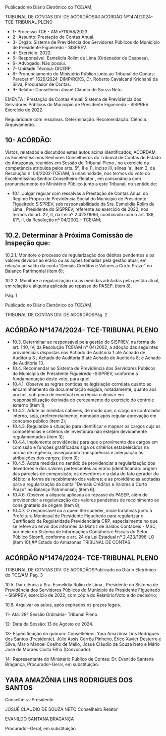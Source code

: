 Publicado  no  Diário  Eletrônico do TCE/AM,

TRIBUNAL DE CONTAS DIV. DE ACÓRDÃOS## ACÓRDÃO Nº1474/2024- TCE-TRIBUNAL PLENO

- 1- Processo TCE - AM nº11058/2023.
- 2- Assunto: Prestação de Contas Anual.
- 3- Órgão: Sistema de Previdência dos Servidores Públicos do Município de Presidente Figueiredo - SISPREV.
- 4- Exercício: 2022.
- 5- Responsável: Esmelídia Rolim de Lima (Ordenador de Despesa).
- 6- Advogado: Não possui.
- 7- Unidade Técnica: DICERP.
- 8- Pronunciamento  do  Ministério  Público  junto  ao  Tribunal  de  Contas: Parecer  nº 1629/2024-DIMP/RCKS,  Dr.  Roberto  Cavalcanti  Krichanã  da  Silva,  Procurador  de Contas.
- 9- Relator: Conselheiro Josué Cláudio de Souza Neto.

EMENTA :  Prestação  de  Contas  Anual.  Sistema  de Previdência  dos  Servidores  Públicos  do  Município de Presidente Figueiredo - SISPREV. Exercício de 2022.

Regularidade com ressalvas. Determinação. Recomendação. Ciência. Arquivamento.

## 10-  ACÓRDÃO:

Vistos, relatados e discutidos estes autos acima identificados, ACORDAM os Excelentíssimos Senhores Conselheiros do Tribunal de Contas do Estado do Amazonas, reunidos em Sessão do Tribunal Pleno , no exercício da competência atribuída pelos arts. 5º, II e 11, inciso III, alínea 'a', item 3, da Resolução n. 04/2002-TCE/AM, à unanimidade, nos termos do voto do Excelentíssimo Senhor Conselheiro-Relator , em consonância com pronunciamento do Ministério Público junto a este Tribunal, no sentido de:

- 10.1. Julgar regular com ressalvas a Prestação de Contas Anual do Regime Próprio de Previdência Social do Município de Presidente Figueiredo SISPREV,  sob  responsabilidade  da Sra. Esmelídia  Rolim  de  Lima , Presidente do SISPREV, referente ao exercício de 2022, nos termos do art.  22,  II,  da  Lei  nº  2.423/1996,  combinado  com  o  art.  188,  §1º,  II,  da Resolução nº 04/2002 - TCE/AM;

## 10.2. Determinar à Próxima Comissão de Inspeção que:

10.2.1. Monitore o processo de regularização dos débitos pendentes  e  os  valores  devidos  ao  erário  ou  as  ações tomadas  pela  gestão  atual,  em  relação  ao  saldo  da  conta 'Demais  Créditos  e  Valores  a  Curto  Prazo"  no  Balanço Patrimonial (item 6);

10.2.2. Monitore  a  regularização  ou  as  medidas  adotadas  pela gestão atual, em relação a alíquota aplicada ao repasse do PASEP. (item 8).

Pág. 1

Publicado  no  Diário  Eletrônico do TCE/AM,

TRIBUNAL DE CONTAS DIV. DE ACÓRDÃOSPág. 2

## ACÓRDÃO Nº1474/2024- TCE-TRIBUNAL PLENO

- 10.3. Determinar ao responsável pela gestão do SISPREV, na forma do art. 140,  IV,  da  Resolução  TCE/AM  nº  04/2002,  a  adoção  das  seguintes providências  dispostas  nos Achado  de  Auditoria 1 até Achado  de Auditoria  3 ; Achado  de  Auditoria  6  até  Achado  de  Auditoria  8;  e Achado de Auditoria 10.
- 10.4. Recomendar ao Sistema de Previdência dos Servidores Públicos do Município de Presidente Figueiredo -SISPREV, conforme a fundamentação deste voto, para que:
- 10.4.1. Observe as regras contidas na legislação correlata quanto ao encaminhamento da documentação exigida, notadamente,  quanto  aos  prazos,  sob  pena  de  eventual recorrência culminar em  responsabilização derivada do cerceamento do exercício do controle externo (item 1);
- 10.4.2. Adote  as  medidas  cabíveis,  de  modo  que,  o  cargo  de controlador interno, seja, preferencialmente, nomeado após regular aprovação em concurso público (item 2);
- 10.4.3. Regularize a situação para identificar e mapear os cargos cuja as competências e critérios de investidura não estejam devidamente regulamentados (item 3);
- 10.4.4. Implemente  providências  para  que  o  provimento  dos cargos em comissão e funções gratificadas siga os critérios estabelecidos na norma de regência, assegurando transparência e adequação às atribuições dos cargos; (item 3);
- 10.4.5. Adote medidas no sentido de providenciar a regularização dos devedores e dos valores pertencentes ao erário (identificando: origem  das parcelas de composição;  os devedores e a data do fato gerador do débito; a forma de recebimento dos valores; e as providências adotadas para a regularização da conta "Demais Créditos e Valores a Curto Prazo" no Balanço Patrimonial); (item 6);
- 10.4.6. Observe a alíquota aplicada ao repasse do PASEP, além de  providenciar  a  regularização  dos  valores  pendentes  de recolhimento ao consignatário de origem (item 8);
- 10.4.7. O  responsável  ou  a  quem  lhe  suceder,  inicie  tratativas junto  à  Prefeitura  Municipal  de  Presidente  Figueiredo  para regularizar  o  Certificado  de  Regularidade  Previdenciária  CRP, especialmente no que se refere ao envio dos informes da Matriz de Saldos Contábeis - MSC, por meio do Sistema de  Informações  Contábeis  e  Fiscais  do  Setor  Público  Siconfi, conforme o art. 24 da Lei Estadual nº 2.423/1996-LO (item 10);## Estado do Amazonas TRIBUNAL DE CONTAS

## ACÓRDÃO Nº1474/2024- TCE-TRIBUNAL PLENO

TRIBUNAL DE CONTAS DIV. DE ACÓRDÃOSPublicado  no  Diário  Eletrônico do TCE/AM,Pág. 3

10.5. Dar ciência à Sra. Esmelídia Rolim de Lima , Presidente do Sistema de  Previdência  dos  Servidores  Públicos  do  Município  de  Presidente Figueiredo - SISPREV, exercício de 2022, com cópia do Relatório/Voto e do decisório;

10.6. Arquivar os autos, após expirados os prazos legais.

11-  Ata: 28ª Sessão Ordinária- Tribunal Pleno.

12-  Data da Sessão: 13 de Agosto de 2024.

13-  Especificação  do  quórum: Conselheiros:  Yara  Amazônia  Lins  Rodrigues  dos Santos (Presidente), Júlio Assis Corrêa Pinheiro, Érico Xavier Desterro e Silva, Mario Manoel Coelho de Mello, Josué Cláudio de Souza Neto e Mário José de Moraes Costa Filho (Convocado).

14-  Representante do Ministério Público de Contas: Dr. Evanildo Santana Bragança, Procurador-Geral, em substituição.

## YARA AMAZÔNIA LINS RODRIGUES DOS SANTOS

Conselheira-Presidente

JOSUÉ CLÁUDIO DE SOUZA NETO Conselheiro Relator

EVANILDO SANTANA BRAGANÇA

Procurador-Geral, em substituição